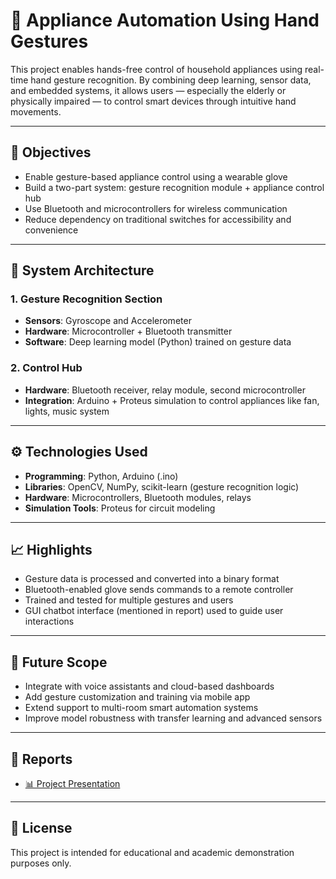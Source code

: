 # 🤖 Appliance Automation Using Hand Gestures

This project enables hands-free control of household appliances using real-time hand gesture recognition. By combining deep learning, sensor data, and embedded systems, it allows users — especially the elderly or physically impaired — to control smart devices through intuitive hand movements.

---

## 🎯 Objectives

- Enable gesture-based appliance control using a wearable glove
- Build a two-part system: gesture recognition module + appliance control hub
- Use Bluetooth and microcontrollers for wireless communication
- Reduce dependency on traditional switches for accessibility and convenience

---

## 🧠 System Architecture

### 1. **Gesture Recognition Section**
- **Sensors**: Gyroscope and Accelerometer
- **Hardware**: Microcontroller + Bluetooth transmitter
- **Software**: Deep learning model (Python) trained on gesture data

### 2. **Control Hub**
- **Hardware**: Bluetooth receiver, relay module, second microcontroller
- **Integration**: Arduino + Proteus simulation to control appliances like fan, lights, music system

---

## ⚙️ Technologies Used

- **Programming**: Python, Arduino (.ino)
- **Libraries**: OpenCV, NumPy, scikit-learn (gesture recognition logic)
- **Hardware**: Microcontrollers, Bluetooth modules, relays
- **Simulation Tools**: Proteus for circuit modeling

---

## 📈 Highlights

- Gesture data is processed and converted into a binary format
- Bluetooth-enabled glove sends commands to a remote controller
- Trained and tested for multiple gestures and users
- GUI chatbot interface (mentioned in report) used to guide user interactions

---

## 🚀 Future Scope

- Integrate with voice assistants and cloud-based dashboards
- Add gesture customization and training via mobile app
- Extend support to multi-room smart automation systems
- Improve model robustness with transfer learning and advanced sensors

---

## 📄 Reports

- [📊 Project Presentation](APPLIANCE%20AUTOMATION%20USING%20HAND%20GESTURES.pptx)

---

## 📃 License

This project is intended for educational and academic demonstration purposes only.
